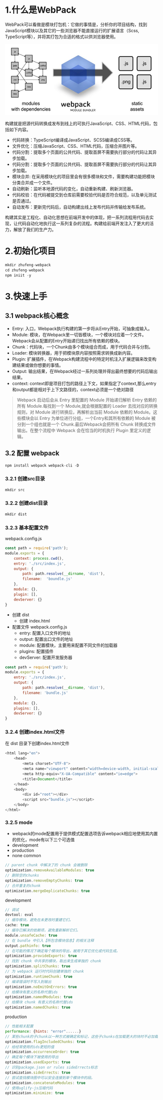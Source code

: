 # 1.什么是WebPack
WebPack可以看做是模块打包机：它做的事情是，分析你的项目结构，找到JavaScript模块以及其它的一些浏览器不能直接运行的扩展语言（Scss, TypeScript等），并将其打包为合适的格式以供浏览器使用。

![](public/images/webpack.jpg)

构建就是把源代码转换成发布到线上的可执行JavaScript、CSS、HTML代码，包括如下内容。

- 代码转换：TypeScript编译成JavaScript、SCSS编译成CSS等。
- 文件优化：压缩JavaScript、CSS、HTML代码，压缩合并图片等。
- 代码分割：提取多个页面的公共代码、提取首屏不需要执行部分的代码让其异步加载。
- 代码分割：提取多个页面的公共代码、提取首屏不需要执行部分的代码让其异步加载。
- 模块合并: 在采用模块化的项目里会有很多模块和文件，需要构建功能把模块分类合并成一个文件。
- 自动刷新：监听本地源代码的变化，自动重新构建、刷新浏览器。
- 代码校验：在代码被提交到仓库前需要校验代码是否符合规范，以及单元测试是否通过。
- 自动发布：更新完代码后，自动构建出线上发布代码并传输给发布系统。

构建其实是工程化、自动化思想在前端开发中的体现，把一系列流程用代码去实现，让代码自动化地执行这一系列复杂的流程。构建给前端开发注入了更大的活力，解放了我们的生产力。

# 2.初始化项目
```js
mkdir zhufeng-webpack
cd zhufeng-webpack
npm iniit -y
```

# 3.快速上手
## 3.1 webpack核心概念
- Entry: 入口，Webpack执行构建的第一步将从Entry开始，可抽象成输入。
- Module: 模块，在Webpack里一切皆模块，一个模块对应着一个文件。Webpack会从配置的Entry开始递归找出所有依赖的模块。
- Chunk：代码块，一个Chunk由多个模块组合而成，用于代码合并与分割。
- Loader: 模块转换器，用于把模块原内容按照需求转换成新内容。
- Plugin: 扩展插件，在Webpack构建流程中的特定时机注入扩展逻辑来改变构建结果或做你想要的事情。
- Output: 输出结果，在Webpack经过一系列处理并得出最终想要的代码后输出结果。
- context: context即是项目打包的路径上下文，如果指定了context,那么entry和output都是相对于上下文路径的，context必须是一个绝对路径

> Webpack 启动后会从 Entry 里配置的 Module 开始递归解析 Entry 依赖的所有 Module.每找到一个 Module,就会根据配置的 Loader 去找对应的转换规则，对 Module 进行转换后，再解析出当前 Module 依赖的 Module。这些模块会以 Entry 为单位进行分组，一个Entry和其所有依赖的 Module 被分到一个组也就是一个 Chunk.最后Webpack会把所有 Chunk 转换成文件输出。在整个流程中 Webpack 会在恰当的时机执行 Plugin 里定义的逻辑。
## 3.2 配置 webpack
```js
npm install webpack webpack-cli -D
```

### 3.2.1 创建src目录
```js
mkdir src
```
### 3.2.2 创建dist目录
```js
mkdir dist
```
### 3.2.3 基本配置文件
webpack.config.js
```js
const path = require('path');
module.exports = {
    context: process.cwd(),
    entry: './src/index.js',
    output: {
        path: path.resolve(__dirname, 'dist'),
        filename:  'boundle.js'
    },
    module: {},
    plugin: [],
    devServer: {}
}
```
- 创建 dist
    - 创建 index.html
- 配置文件 webpack.config.js
    - entry: 配置入口文件的地址
    - output: 配置出口文件的地址
    - module: 配置模块，主要用来配置不同文件的加载器
    - plugins: 配置插件
    - devServer: 配置开发服务器
```js
const path = require('path');
module.exports = {
    entry: './src/index.js',
    output: {
        path: path.resolve(__dirname, 'dist'),
        filename: 'bundle.js'
    },
    module: {},
    plugins: [],
    devServer: {}
}
```
### 3.2.4 创建index.html文件
在 dist 目录下创建index.html文件
```js
<html lang="en">
    <head>
        <meta charset="UTF-8">
        <meta name="viewport" content="width=device-width, initial-scale=1.0">
        <meta http-equiv="X-UA-Compatible" content="ie=edge">
        <title>Document</title>
    </head>
    <body>
        <div id="root"></div>
        <script src="bundle.js"></script>
    </body>
</html>
```
### 3.2.5 mode
- webpack的mode配置用于提供模式配置选项告诉webpack相应地使用其内置的优化，mode有以下三个可选值
- development
- production
- none
common
```js
// parent chunk 中解决了的 chunk 会被删除
optimization.removeAvailableModules: true
// 删除空的chunks
optimization.removeEmptyChunks: true
// 合并重复的chunk
optimization.mergeDeplicateChunks: true
```
development
```js
// 调试
devtool: eval
// 缓存模块，避免在未更改时重建它们。
cache: true
// 缓存已解决的依赖项，避免重新解析它们。
module.unsafeCache: true
// 在 bundle 中引入【所包含模块信息】的相关注释
output.pathinfo: true
// 在可能的情况下确定每个模块的导出，被用于其它优化或代码生成。
optimization.provideExports: true
// 找到 chunk 中共享的模块，取出来生成单独的 chunk
optimization.splitChunks: true
// 为 webpack 运行时代码创建单独的 chunk
optimization.runtimeChunk: true
// 编译错误时不写入到输出
optimization.noEmitOnErrors: true
// 给模块有意义的名称代替ids
optimization.namedModules: true
// 给模块 chunk 有意义的名称代替ids
optimization.namedChunks: true
```
production
```js
// 性能相关配置
performance: {hints: "error"......}
// 某些chunk的子chunk以一种方式被确定和标记，这些子chunks在加载更大的块时不必加载
optimization.flagIncludedChunks: true
// 给经常使用的ids更短的值
optimization.occurrenceOrder: true
// 确定每个模块下被使用的导出
optimization.usedExports: true
// 识别package.json or rules sideErrects标志
optimization.sideErrects: true
// 尝试查找模块图中可以安全连接到单个模块中的段。
optimization.concatenateModules: true
// 使用uglify-js压缩代码
optimization.minimize: true
```








